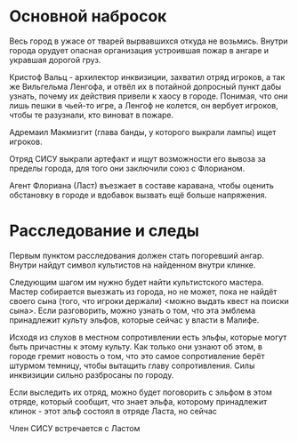 # Основной набросок

Весь город в ужасе от тварей вырвавшихся откуда не возьмись. Внутри города орудует опасная организация устроившая пожар в ангаре и укравшая дорогой груз. 

Кристоф Вальц - архилектор инквизиции, захватил отряд игроков, а так же Вильгельма Ленгофа, и отвёл их в потайной допросный пункт дабы узнать, почему их действия привели к хаосу в городе. Понимая, что они лишь пешки в чьей-то игре, а Ленгоф не колется, он вербует игроков, чтобы те разузнали, кто виноват в пожаре. 

Адремаил Макмизгит (глава банды, у которого выкрали лампы) ищет игроков.

Отряд СИСУ выкрали артефакт и ищут возможности его вывоза за пределы города, для того они заключили союз с Флорианом. 

Агент Флориана (Ласт) въезжает в составе каравана, чтобы оценить обстановку в городе и вдобавок вызвать ещё больше напряжения. 


# Расследование и следы

Первым пунктом расследования должен стать погоревший ангар. Внутри найдут символ культистов на найденном внутри клинке. 

Следующим шагом им нужно будет найти культистского мастера. Мастер собирается выезжать из города, но не может, пока не найдёт своего сына (того, что игроки держали) <можно выдать квест на поиски сына>. Если разговорить, можно узнать о том, что эта эмблема принадлежит культу эльфов, которые сейчас у власти в Малифе.

Исходя из слухов в местном сопротивлении есть эльфы, которые могут быть причастны к этому культу. Как только они узнают об этом, в городе гремит новость о том, что это самое сопротивление берёт штурмом темницу, чтобы вытащить главу сопротивления. Силы инквизиции сильно разбросаны по городу.

Если выследить их отряд, можно будет поговорить с эльфом в этом отряде, который сообщит, что знает эльфа, которому принадлежит клинок - этот эльф состоял в отряде Ласта, но сейчас 

Член СИСУ встречается с Ластом